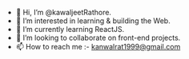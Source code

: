 - 👋 Hi, I’m @kawaljeetRathore.
- 👀 I’m interested in learning & building the Web.
- 🌱 I’m currently learning ReactJS.
- 💞️ I’m looking to collaborate on front-end projects.
- 📫 How to reach me :- kanwalrat1999@gmail.com

<!---
kawaljeet99/kawaljeet99 is a ✨ special ✨ repository because its `README.md` (this file) appears on your GitHub profile.
You can click the Preview link to take a look at your changes.
--->

